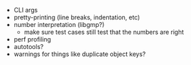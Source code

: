 * CLI args
* pretty-printing (line breaks, indentation, etc)
* number interpretation (libgmp?)
  * make sure test cases still test that the numbers are right
* perf profiling
* autotools?
* warnings for things like duplicate object keys?
